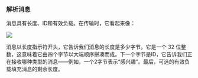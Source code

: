 
### 解析消息
消息具有长度、ID和有效负载。在传输时，它看起来像：

![](https://blog.jse.li/torrent/message.png)

消息以长度指示符开头，它告诉我们消息的长度是多少字节。它是一个 32 位整数，这意味着它由四个字节以大端顺序拼凑而成。下一个字节是ID，它告诉我们正在接收哪种类型的消息——例如，一个2字节表示“感兴趣”。最后，可选的有效负载填充消息的剩余长度。